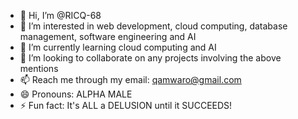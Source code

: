 - 👋 Hi, I’m @RICQ-68
- 👀 I’m interested in web development, cloud computing, database management, software engineering and AI
- 🌱 I’m currently learning cloud computing and AI
- 💞️ I’m looking to collaborate on any projects involving the above mentions
- 📫 Reach me through my email: qamwaro@gmail.com
- 😄 Pronouns: ALPHA MALE
- ⚡ Fun fact: It's ALL a DELUSION until it SUCCEEDS!

<!---
RICQ-68/RICQ-68 is a ✨ special ✨ repository because its `README.md` (this file) appears on your GitHub profile.
You can click the Preview link to take a look at your changes.
--->
